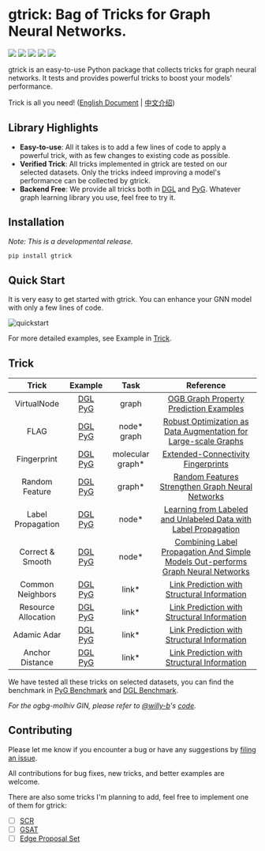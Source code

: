 # gtrick: Bag of Tricks for Graph Neural Networks.

![](https://img.shields.io/pypi/pyversions/gtrick) ![](https://img.shields.io/pypi/v/gtrick) ![](https://img.shields.io/pypi/dm/gtrick) ![](https://img.shields.io/pypi/l/gtrick) ![](https://img.shields.io/github/stars/sangyx/gtrick?style=social)

gtrick is an easy-to-use Python package that collects tricks for graph neural networks. It tests and provides powerful tricks to boost your models' performance.

Trick is all you need! ([English Document](https://sangyx.com/gtrick/) | [中文介绍](https://zhuanlan.zhihu.com/p/508876898))

## Library Highlights
* **Easy-to-use**: All it takes is to add a few lines of code to apply a powerful trick, with as few changes to existing code as possible.
* **Verified Trick**: All tricks implemented in gtrick are tested on our selected datasets. Only the tricks indeed improving a model's performance can be collected by gtrick.
* **Backend Free**: We provide all tricks both in [DGL](https://www.dgl.ai/) and [PyG](https://www.pyg.org/). Whatever graph learning library you use, feel free to try it.

## Installation

*Note: This is a developmental release.*

```bash
pip install gtrick
```

## Quick Start
It is very easy to get started with gtrick. You can enhance your GNN model with only a few lines of code.

![quickstart](imgs/quickstart.png)

For more detailed examples, see Example in [Trick](#trick).

## Trick

|     Trick    | Example | Task | Reference |
|:------------:|:------------:|:------------:|:-----:|
| VirtualNode |  [DGL](https://nbviewer.org/github/sangyx/gtrick/blob/main/benchmark/dgl/VirtualNode.ipynb)<br>[PyG](https://nbviewer.org/github/sangyx/gtrick/blob/main/benchmark/pyg/VirtualNode.ipynb) | graph | [OGB Graph Property Prediction Examples](https://github.com/snap-stanford/ogb/tree/master/examples/graphproppred/mol) |
| FLAG |  [DGL](https://nbviewer.org/github/sangyx/gtrick/blob/main/benchmark/dgl/FLAG.ipynb)<br>[PyG](https://nbviewer.org/github/sangyx/gtrick/blob/main/benchmark/pyg/FLAG.ipynb) | node*<br>graph | [Robust Optimization as Data Augmentation for Large-scale Graphs](https://arxiv.org/abs/2010.09891) |
| Fingerprint |  [DGL](https://nbviewer.org/github/sangyx/gtrick/blob/main/benchmark/dgl/Fingerprint.ipynb)<br>[PyG](https://nbviewer.org/github/sangyx/gtrick/blob/main/benchmark/pyg/Fingerprint.ipynb) | molecular graph* | [Extended-Connectivity Fingerprints](https://pubs.acs.org/doi/10.1021/ci100050t) |
| Random Feature |  [DGL](https://nbviewer.org/github/sangyx/gtrick/blob/main/benchmark/dgl/RandomFeature.ipynb)<br>[PyG](https://nbviewer.org/github/sangyx/gtrick/blob/main/benchmark/pyg/RandomFeature.ipynb) | graph* | [Random Features Strengthen Graph Neural Networks](http://arxiv.org/abs/2002.03155) |
| Label Propagation |  [DGL](https://nbviewer.org/github/sangyx/gtrick/blob/main/benchmark/dgl/LabelProp.ipynb)<br>[PyG](https://nbviewer.org/github/sangyx/gtrick/blob/main/benchmark/pyg/LabelProp.ipynb) | node* | [Learning from Labeled and Unlabeled Data with Label Propagation](http://mlg.eng.cam.ac.uk/zoubin/papers/CMU-CALD-02-107.pdf) |
| Correct & Smooth |  [DGL](https://nbviewer.org/github/sangyx/gtrick/blob/main/benchmark/dgl/C&S.ipynb)<br>[PyG](https://nbviewer.org/github/sangyx/gtrick/blob/main/benchmark/pyg/C&S.ipynb) | node* | [Combining Label Propagation And Simple Models Out-performs Graph Neural Networks](https://arxiv.org/abs/2010.13993) |
| Common Neighbors |  [DGL](https://nbviewer.org/github/sangyx/gtrick/blob/main/benchmark/dgl/EdgeFeat.ipynb)<br>[PyG](https://nbviewer.org/github/sangyx/gtrick/blob/main/benchmark/pyg/EdgeFeat.ipynb) | link* | [Link Prediction with Structural Information](https://github.com/lustoo/OGB_link_prediction/blob/main/Link%20prediction%20with%20structural%20information.pdf) |
| Resource Allocation |  [DGL](https://nbviewer.org/github/sangyx/gtrick/blob/main/benchmark/dgl/EdgeFeat.ipynb)<br>[PyG](https://nbviewer.org/github/sangyx/gtrick/blob/main/benchmark/pyg/EdgeFeat.ipynb) | link* | [Link Prediction with Structural Information](https://github.com/lustoo/OGB_link_prediction/blob/main/Link%20prediction%20with%20structural%20information.pdf) |
| Adamic Adar |  [DGL](https://nbviewer.org/github/sangyx/gtrick/blob/main/benchmark/dgl/EdgeFeat.ipynb)<br>[PyG](https://nbviewer.org/github/sangyx/gtrick/blob/main/benchmark/pyg/EdgeFeat.ipynb) | link* | [Link Prediction with Structural Information](https://github.com/lustoo/OGB_link_prediction/blob/main/Link%20prediction%20with%20structural%20information.pdf) |
| Anchor Distance |  [DGL](https://nbviewer.org/github/sangyx/gtrick/blob/main/benchmark/dgl/EdgeFeat.ipynb)<br>[PyG](https://nbviewer.org/github/sangyx/gtrick/blob/main/benchmark/pyg/EdgeFeat.ipynb) | link* | [Link Prediction with Structural Information](https://github.com/lustoo/OGB_link_prediction/blob/main/Link%20prediction%20with%20structural%20information.pdf) |

We have tested all these tricks on selected datasets, you can find the benchmark in [PyG Benchmark](benchmark/pyg/README.md) and [DGL Benchmark](benchmark/dgl/README.md).

*For the ogbg-molhiv GIN, please refer to [@willy-b](https://github.com/willy-b)'s [code](https://colab.research.google.com/drive/1MluOH3pOafwGdt9TKMqOBLfvLyeeDMX1?usp=sharing).*

## Contributing
Please let me know if you encounter a bug or have any suggestions by [filing an issue](https://github.com/sangyx/gtrick/issues).

All contributions for bug fixes, new tricks, and better examples are welcome. 

There are also some tricks I'm planning to add, feel free to implement one of them for gtrick:

- [ ] [SCR](https://github.com/THUDM/SCR)
- [ ] [GSAT](https://github.com/Graph-COM/GSAT)
- [ ] [Edge Proposal Set](https://arxiv.org/pdf/2106.15810.pdf)
